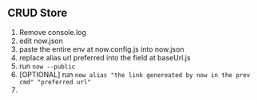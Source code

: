## CRUD Store

1. Remove console.log
2. edit now.json
3. paste the entire env at now.config.js into now.json
4. replace alias url preferred into the field at baseUrl.js
5. run `now --public`
6. [OPTIONAL] run `now alias "the link genereated by now in the prev cmd" "preferred url"`
7.
